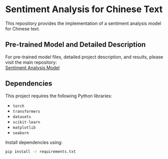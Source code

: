 # Sentiment Analysis for Chinese Text

This repository provides the implementation of a sentiment analysis model for Chinese text.

## Pre-trained Model and Detailed Description
For pre-trained model files, detailed project description, and results, please visit the main repository:  
[Sentiment Analysis Model](https://github.com/dsnasn/sentiment-analysis)

## Dependencies
This project requires the following Python libraries:
- `torch`
- `transformers`
- `datasets`
- `scikit-learn`
- `matplotlib`
- `seaborn`

Install dependencies using:
```bash
pip install -r requirements.txt
